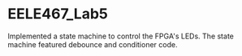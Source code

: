 # EELE467_Lab5
Implemented a state machine to control the FPGA's LEDs.
The state machine featured debounce and conditioner code.
